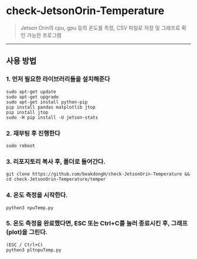 # check-JetsonOrin-Temperature
> Jetson Orin의 cpu, gpu 등의 온도를 측정, CSV 파일로 저장 및 그래프로 확인 가능한 프로그램

------------
## 사용 방법
### **1. 먼저 필요한 라이브러리들을 설치해준다**
```
sudo apt-get update
sudo apt-get upgrade
sudo apt-get install python-pip
pip install pandas matplotlib jtop
pip install jtop
sudo -H pip install -U jetson-stats
```

### **2. 재부팅 후 진행한다**
```
sudo reboot
```

### **3. 리포지토리 복사 후, 폴더로 들어간다.**
```
git clone https://github.com/beakdongH/check-JetsonOrin-Temperature && cd check-JetsonOrin-Temperature/temper
```

### **4. 온도 측정을 시작한다.**
```
python3 npuTemp.py
```

### **5. 온도 측정을 완료했다면, ESC 또는 Ctrl+C를 눌러 종료시킨 후, 그래프(plot)을 그린다.**
```
(ESC / Ctrl+C)
python3 pltnpuTemp.py
```
